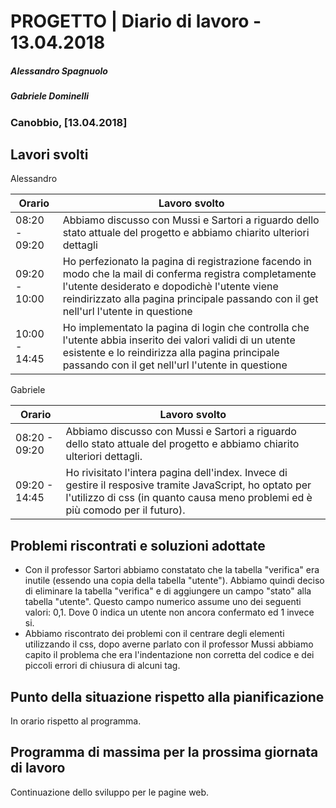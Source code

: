 # PROGETTO | Diario di lavoro - 13.04.2018
##### Alessandro Spagnuolo
##### Gabriele Dominelli
### Canobbio, [13.04.2018]

## Lavori svolti
Alessandro

|Orario        |Lavoro svolto                 |
|--------------|------------------------------|
|08:20 - 09:20 |Abbiamo discusso con Mussi e Sartori a riguardo dello stato attuale del progetto e abbiamo chiarito ulteriori dettagli|
|09:20 - 10:00 |Ho perfezionato la pagina di registrazione facendo in modo che la mail di conferma registra completamente l'utente desiderato e dopodichè l'utente viene reindirizzato alla pagina principale passando con il get nell'url l'utente in questione|
|10:00 - 14:45 |Ho implementato la pagina di login che controlla che l'utente abbia inserito dei valori validi di un utente esistente e lo reindirizza alla pagina principale passando con il get nell'url l'utente in questione|


Gabriele

|Orario        |Lavoro svolto                 |
|--------------|------------------------------|
|08:20 - 09:20 |Abbiamo discusso con Mussi e Sartori a riguardo dello stato attuale del progetto e abbiamo chiarito ulteriori dettagli.|
|09:20 - 14:45 |Ho rivisitato l'intera pagina dell'index. Invece di gestire il resposive tramite JavaScript, ho optato per l'utilizzo di css (in quanto causa meno problemi ed è più comodo per il futuro).|



##  Problemi riscontrati e soluzioni adottate
 - Con il professor Sartori abbiamo constatato che la tabella "verifica" era inutile (essendo una copia della tabella "utente").
Abbiamo quindi deciso di eliminare la tabella "verifica" e di aggiungere un campo "stato" alla tabella "utente". Questo campo numerico assume uno dei seguenti valori: 0,1. Dove 0 indica un utente non ancora confermato ed 1 invece si.
 - Abbiamo riscontrato dei problemi con il centrare degli elementi utilizzando il css, dopo averne parlato con il professor Mussi abbiamo capito il problema che era l'indentazione non corretta del codice e dei piccoli errori di chiusura di alcuni tag.

##  Punto della situazione rispetto alla pianificazione
In orario rispetto al programma.


## Programma di massima per la prossima giornata di lavoro
Continuazione dello sviluppo per le pagine web.
